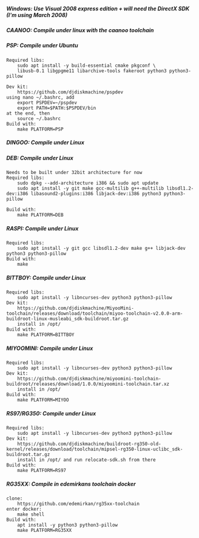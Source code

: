 ##### Windows: Use Visual 2008 express edition + will need the DirectX SDK (I'm using March 2008)

##### CAANOO: Compile under linux with the caanoo toolchain

##### PSP: Compile under Ubuntu
	Required libs:
		sudo apt install -y build-essential cmake pkgconf \
		libusb-0.1 libgpgme11 libarchive-tools fakeroot python3 python3-pillow

	Dev kit:
		https://github.com/djdiskmachine/pspdev
	using nano ~/.bashrc, add
		export PSPDEV=~/pspdev
		export PATH=$PATH:$PSPDEV/bin
	at the end, then 
		source ~/.bashrc
	Build with:
		make PLATFORM=PSP

##### DINGOO: Compile under Linux

##### DEB: Compile under Linux
	Needs to be built under 32bit architecture for now
	Required libs:
		sudo dpkg --add-architecture i386 && sudo apt update
	    sudo apt install -y git make gcc-multilib g++-multilib libsdl1.2-dev:i386 libasound2-plugins:i386 libjack-dev:i386 python3 python3-pillow

	Build with:
		make PLATFORM=DEB

##### RASPI: Compile under Linux
	Required libs:
	    sudo apt install -y git gcc libsdl1.2-dev make g++ libjack-dev python3 python3-pillow
	Build with:
		make

##### BITTBOY: Compile under Linux
	Required libs:
		sudo apt install -y libncurses-dev python3 python3-pillow
	Dev kit:
		https://github.com/djdiskmachine/MiyooMini-toolchain/releases/download/toolchain/miyoo-toolchain-v2.0.0-arm-buildroot-linux-musleabi_sdk-buildroot.tar.gz
	    install in /opt/
	Build with:
		make PLATFORM=BITTBOY

##### MIYOOMINI: Compile under Linux
	Required libs:
		sudo apt install -y libncurses-dev python3 python3-pillow
	Dev kit:
		https://github.com/djdiskmachine/miyoomini-toolchain-buildroot/releases/download/1.0.0/miyoomini-toolchain.tar.xz
	    install in /opt/
	Build with:
		make PLATFORM=MIYOO

##### RS97/RG350: Compile under Linux
	Required libs:
		sudo apt install -y libncurses-dev python3 python3-pillow
	Dev kit:
		https://github.com/djdiskmachine/buildroot-rg350-old-kernel/releases/download/toolchain/mipsel-rg350-linux-uclibc_sdk-buildroot.tar.gz
	    install in /opt/ and run relocate-sdk.sh from there
	Build with:
		make PLATFORM=RS97

##### RG35XX: Compile in edemirkans toolchain docker
	clone:
		https://github.com/edemirkan/rg35xx-toolchain
	enter docker:
		make shell
	Build with:
		apt install -y python3 python3-pillow
		make PLATFORM=RG35XX

